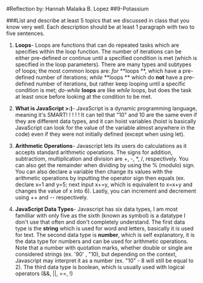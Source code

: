 #Reflection by: Hannah Malaika B. Lopez
##9-Potassium

###List and describe at least 5 topics that we discussed in class that you know very well. Each description should be at least 1 paragraph with two to five sentences.

1. **Loops**- Loops are functions that can do repeated tasks which are specifies within the loop function. 
The number of iterations can be either pre-defined or continue until a specified condition is met (which is specified in the loop parameters). 
There are many types and subtypes of loops; the most common loops are: *for* **loops **, which have a pre-defined number of iterations; *while* **loops ** which do **not** have a pre-defined number of iterations, but rather keep looping until a specific condition is met; *do-while* **loops** are like *while* loops, but does the task at least once before looking at the condition to be met.

2. **What is JavaScript >:)**- JavaScript is a dynamic programming language, meaning it's SMART! ! ! ! ! It can tell that "10" and 10 are the same even if they are different data types, and it can hoist variables (hoist is basically JavaScript can look for the value of the variable almost anywhere in the code) even if they were not initially defined (except when using let). 

3. **Arithmetic Operations**- Javascript lets its users do calculations as it accepts standard arithmetic operations. The signs for addition, subtractiom, multiplication and division are +, -, *, /, respectively. You can also get the remainder when dividing by using the % (modulo) sign. You can also declare a variable then change its values with the arithmetic operations by inputting the operator sign then equals (ex. declare x=1 and y=5; next input x+=y, which is equivalent to x=x+y and changes the value of x into 6). Lastly, you can increment and decrement using ++ and -- respectively.

4. **JavaScript Data Types**- Javascript has six data types, I am most familliar with only five as the sixth (known as symbol) is a datatype I don't use that often and don't completely understand. The first data type is the **string** which is used for word and letters, basically it is used for text. The second data type is **number**, which is self explanatory, it is the data type for numbers and can be used for arithmetic operations. Note that a number with quotation marks, whether double or single are considered strings (ex. '90' , "10), but depending on the context, Javascript may interpret it as a number (ex. "10" - 8 will still be equal to 2). The third data type is boolean, which is usually used with logical operators (&&, ||, ==, !)

